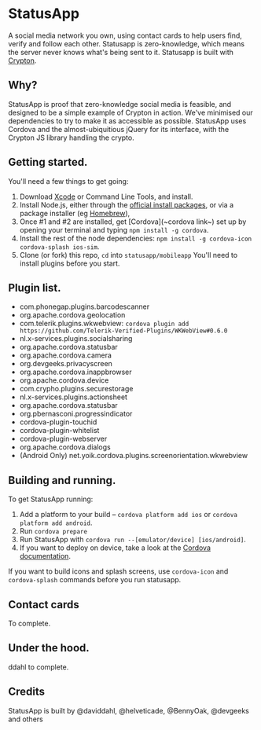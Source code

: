 StatusApp
=========
A social media network you own, using contact cards to help users find, verify and follow each other. Statusapp is zero-knowledge, which means the server never knows what's being sent to it. Statusapp is built with [Crypton](https://crypton.io).

Why?
-------------
StatusApp is proof that zero-knowledge social media is feasible, and designed to be a simple example of Crypton in action. We've minimised our dependencies to try to make it as accessible as possible. StatusApp uses Cordova and the almost-ubiquitious jQuery for its interface, with the Crypton JS library handling the crypto.

Getting started.
-------------
You'll need a few things to get going:  
1. Download [Xcode](https://developer.apple.com/) or Command Line Tools, and install.  
2. Install Node.js, either through the [official install packages](https://nodejs.com), or via a package installer (eg [Homebrew](https://brew.sh)),  
3. Once #1 and #2 are installed, get [Cordova](~cordova link~) set up by opening your terminal and typing `npm install -g cordova`.  
4. Install the rest of the node dependencies: `npm install -g cordova-icon cordova-splash ios-sim`.  
5. Clone (or fork) this repo, `cd` into `statusapp/mobileapp` You'll need to install plugins before you start.  

Plugin list.
-------------
* com.phonegap.plugins.barcodescanner
* org.apache.cordova.geolocation
* com.telerik.plugins.wkwebview: `cordova plugin add https://github.com/Telerik-Verified-Plugins/WKWebView#0.6.0`
* nl.x-services.plugins.socialsharing
* org.apache.cordova.statusbar
* org.apache.cordova.camera
* org.devgeeks.privacyscreen
* org.apache.cordova.inappbrowser
* org.apache.cordova.device
* com.crypho.plugins.securestorage
* nl.x-services.plugins.actionsheet
* org.apache.cordova.statusbar
* org.pbernasconi.progressindicator
* cordova-plugin-touchid
* cordova-plugin-whitelist
* cordova-plugin-webserver
* org.apache.cordova.dialogs
* (Android Only) net.yoik.cordova.plugins.screenorientation.wkwebview

Building and running.
-------------
To get StatusApp running:

1. Add a platform to your build – `cordova platform add ios` or `cordova platform add android`.
2. Run `cordova prepare`
3. Run StatusApp with `cordova run --[emulator/device] [ios/android]`.  
4. If you want to deploy on device, take a look at the [Cordova documentation](https://cordova.apache.org/docs/en/5.1.1/).

If you want to build icons and splash screens, use `cordova-icon` and `cordova-splash` commands before you run statusapp.  

Contact cards
-------------
To complete.


Under the hood.
-------------
ddahl to complete.

Credits
-------------
StatusApp is built by @daviddahl, @helveticade, @BennyOak, @devgeeks and others

